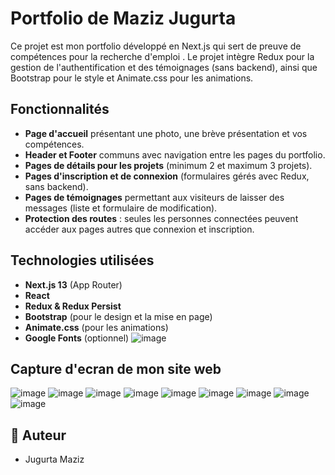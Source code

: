 # Portfolio de Maziz Jugurta

Ce projet est mon portfolio développé en Next.js qui sert de preuve de compétences pour la recherche d'emploi . Le projet intègre Redux pour la gestion de l'authentification et des témoignages (sans backend), ainsi que Bootstrap pour le style et Animate.css pour les animations.

## Fonctionnalités

- **Page d'accueil** présentant une photo, une brève présentation et vos compétences.
- **Header et Footer** communs avec navigation entre les pages du portfolio.
- **Pages de détails pour les projets** (minimum 2 et maximum 3 projets).
- **Pages d'inscription et de connexion** (formulaires gérés avec Redux, sans backend).
- **Pages de témoignages** permettant aux visiteurs de laisser des messages (liste et formulaire de modification).
- **Protection des routes** : seules les personnes connectées peuvent accéder aux pages autres que connexion et inscription.

## Technologies utilisées

- **Next.js 13** (App Router)
- **React**
- **Redux & Redux Persist**
- **Bootstrap** (pour le design et la mise en page)
- **Animate.css** (pour les animations)
- **Google Fonts** (optionnel)
  ![image](https://github.com/user-attachments/assets/11e857aa-37f0-4fa5-b1f7-99479d18c525)

  
## Capture d'ecran de mon site web 
![image](https://github.com/user-attachments/assets/95050181-8a9e-44d7-b051-8f854e220c5c)
![image](https://github.com/user-attachments/assets/ef9b2b1f-57da-46a1-92cf-7b81fc070338)
![image](https://github.com/user-attachments/assets/d96ca5ad-818e-49f3-acff-6bb602193f9a)
![image](https://github.com/user-attachments/assets/943475a0-4dda-4f84-86c9-6aca44c0e3e4)
![image](https://github.com/user-attachments/assets/c329ff04-e47d-44c8-9d95-8c1783475940)
![image](https://github.com/user-attachments/assets/2b25a140-4871-4b84-a4a1-a61895c6189d)
![image](https://github.com/user-attachments/assets/ddc4015a-5bb0-4113-bc4e-bba7ed7c2972)
![image](https://github.com/user-attachments/assets/3ec892bb-54b2-42d4-ba23-965e079b9c0f)
![image](https://github.com/user-attachments/assets/80f76fb3-88a1-4c71-84be-786e10b47864)










## 📜 Auteur
- Jugurta Maziz
